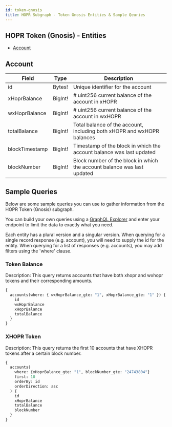 ```yaml
---
id: token-gnosis
title: HOPR Subgraph - Token Gnosis Entities & Sample Qeuries
---
```


## HOPR Token (Gnosis) - Entities

- [Account](#account)

## Account

| Field          | Type    | Description                                                             |
| -------------- | ------- | ----------------------------------------------------------------------- |
| id             | Bytes!  | Unique identifier for the account                                       |
| xHoprBalance   | BigInt! | # uint256 current balance of the account in xHOPR                       |
| wxHoprBalance  | BigInt! | # uint256 current balance of the account in wxHOPR                      |
| totalBalance   | BigInt! | Total balance of the account, including both xHOPR and wxHOPR balances  |
| blockTimestamp | BigInt! | Timestamp of the block in which the account balance was last updated    |
| blockNumber    | BigInt! | Block number of the block in which the account balance was last updated |

## Sample Queries

Below are some sample queries you can use to gather information from the HOPR Token (Gnosis) subgraph.

You can build your own queries using a [GraphQL Explorer](https://graphiql-online.com/graphiql) and enter your endpoint to limit the data to exactly what you need.

Each entity has a plural version and a singular version. When querying for a single record response (e.g. account), you will need to supply the id for the entity. When querying for a list of responses (e.g. accounts), you may add filters using the 'where' clause.

### Token Balance

Description: This query returns accounts that have both xhopr and wxhopr tokens and their corresponding amounts.

```graphql
{
  accounts(where: { wxHoprBalance_gte: "1", xHoprBalance_gte: "1" }) {
    id
    wxHoprBalance
    xHoprBalance
    totalBalance
  }
}
```

### XHOPR Token

Description: This query returns the first 10 accounts that have XHOPR tokens after a certain block number.

```graphql
{
  accounts(
    where: {xHoprBalance_gte: "1", blockNumber_gte: "24743804"}
    first: 10
    orderBy: id
    orderDirection: asc
  ) {
    id
    xHoprBalance
    totalBalance
    blockNumber
  }
}
```
